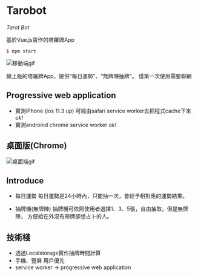 # Tarobot

_Tarot Bot_ 

基於Vue.js實作的塔羅牌App

```
$ npm start
```


![移動端gif](https://thumbs.gfycat.com/SlipperyGlitteringIrishdraughthorse-size_restricted.gif)

線上版的塔羅牌App，提供“每日運勢”、“無牌陣抽牌”。
僅第一次使用需要聯網

## Progressive web application 

- 實測iPhone (ios 11.3 up) 可經由safari service worker去把程式cache下來  _ok!_
- 實測androind chrome service worker  _ok!_

## 桌面版(Chrome)


![桌面端gif](https://thumbs.gfycat.com/HelplessWanFlee-size_restricted.gif)

## Introduce

- 每日運勢
每日運勢是24小時內，只能抽一次，會給予相對應的運勢結果。

- 抽牌機(無牌陣)
抽牌機可依照使用者選擇1、3、5張，自由抽取，但是無牌陣，
方便給在外沒有帶牌卻想占卜的人。

## 技術棧
- 透過Localstorage實作抽牌時間計算
- 手機、豎屏 用戶優先
- service worker -> progressive web application
